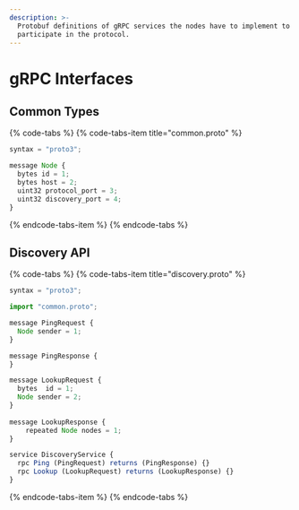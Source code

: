 ```yaml
---
description: >-
  Protobuf definitions of gRPC services the nodes have to implement to
  participate in the protocol.
---
```


# gRPC Interfaces

## Common Types

{% code-tabs %}
{% code-tabs-item title="common.proto" %}
```javascript
syntax = "proto3";

message Node {
  bytes id = 1;
  bytes host = 2;
  uint32 protocol_port = 3;
  uint32 discovery_port = 4;
}
```
{% endcode-tabs-item %}
{% endcode-tabs %}

## Discovery API

{% code-tabs %}
{% code-tabs-item title="discovery.proto" %}
```javascript
syntax = "proto3";

import "common.proto";

message PingRequest {
  Node sender = 1;
}

message PingResponse {
}

message LookupRequest {
  bytes  id = 1;
  Node sender = 2;
}
        
message LookupResponse {
    repeated Node nodes = 1;
}

service DiscoveryService {
  rpc Ping (PingRequest) returns (PingResponse) {}
  rpc Lookup (LookupRequest) returns (LookupResponse) {}
}

```
{% endcode-tabs-item %}
{% endcode-tabs %}

